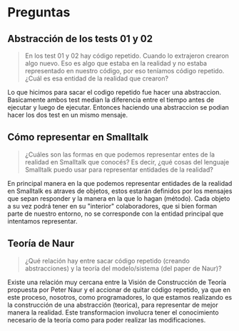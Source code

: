 # Preguntas

## Abstracción de los tests 01 y 02 

> En los test 01 y 02 hay código repetido. Cuando lo extrajeron crearon algo nuevo. Eso es algo que estaba en la realidad y no estaba representado en nuestro código, por eso teníamos código repetido. ¿Cuál es esa entidad de la realidad que crearon?

Lo que hicimos para sacar el codigo repetido fue hacer una abstraccion. Basicamente ambos test median la diferencia entre el tiempo antes de ejecutar y luego de ejecutar. Entonces haciendo una abstraccion se podian hacer los dos test en un mismo mensaje.  

## Cómo representar en Smalltalk

> ¿Cuáles son las formas en que podemos representar entes de la realidad en Smalltalk que conocés? Es decir, ¿qué cosas del lenguaje Smalltalk puedo usar para representar entidades de la realidad?

En principal manera en la que podemos representar entidades de la realidad en Smalltalk es atraves de objetos, estos estarán definidos por los mensajes que sepan responder y la manera en la que lo hagan (método). Cada objeto a su vez podrá tener en su "interior" colaboradores, que si bien forman parte de nuestro entorno, no se corresponde con la entidad principal que intentamos representar.

## Teoría de Naur

> ¿Qué relación hay entre sacar código repetido (creando abstracciones) y la teoría del modelo/sistema (del paper de Naur)?

Existe una relación muy cercana entre la Visión de Construcción de Teoría propuesta por Peter Naur y el accionar de quitar código repetido, ya que en este proceso, nosotros, como programadores, lo que estamos realizando es la construcción de una abstracción (teorica), para representar de mejor manera la realidad. Este transformacion involucra tener el conocimiento necesario de la teoría como para poder realizar las modificaciones.
